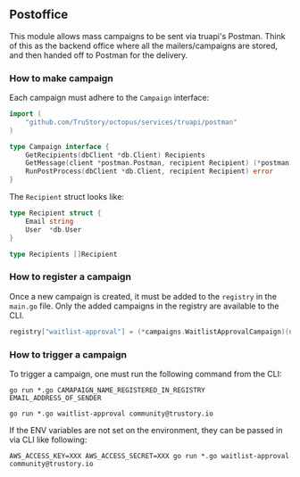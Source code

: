 ## Postoffice

This module allows mass campaigns to be sent via truapi's Postman. Think of this as the backend office where all the mailers/campaigns are stored, and then handed off to Postman for the delivery.

### How to make campaign
Each campaign must adhere to the `Campaign` interface:

```go
import (
	"github.com/TruStory/octopus/services/truapi/postman"
)

type Campaign interface {
	GetRecipients(dbClient *db.Client) Recipients
	GetMessage(client *postman.Postman, recipient Recipient) (*postman.Message, error)
	RunPostProcess(dbClient *db.Client, recipient Recipient) error
}
```

The `Recipient` struct looks like:

```go
type Recipient struct {
	Email string
	User  *db.User
}

type Recipients []Recipient
```

### How to register a campaign
Once a new campaign is created, it must be added to the `registry` in the `main.go` file. Only the added campaigns in the registry are available to the CLI.

```go
registry["waitlist-approval"] = (*campaigns.WaitlistApprovalCampaign)(nil)
```

### How to trigger a campaign
To trigger a campaign, one must run the following command from the CLI:

```
go run *.go CAMAPAIGN_NAME_REGISTERED_IN_REGISTRY EMAIL_ADDRESS_OF_SENDER

go run *.go waitlist-approval community@trustory.io
```

If the ENV variables are not set on the environment, they can be passed in via CLI like following:

```
AWS_ACCESS_KEY=XXX AWS_ACCESS_SECRET=XXX go run *.go waitlist-approval community@trustory.io
```